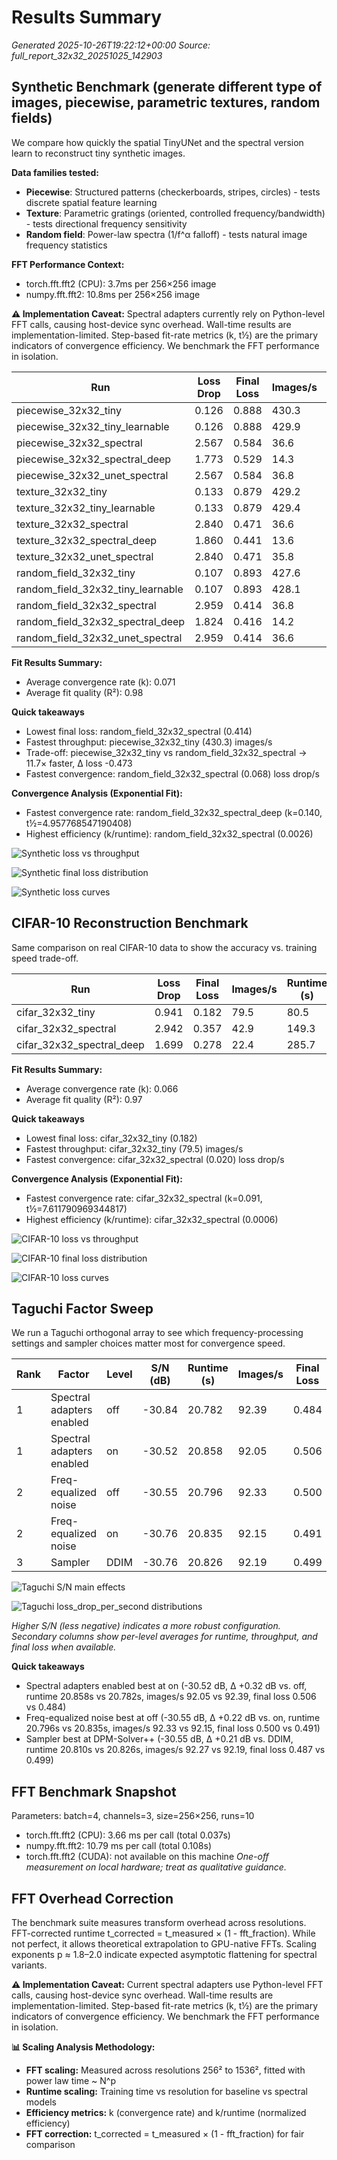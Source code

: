 # Results Summary

_Generated 2025-10-26T19:22:12+00:00_
_Source: full_report_32x32_20251025_142903_

## Synthetic Benchmark (generate different type of images, piecewise, parametric textures, random fields)
We compare how quickly the spatial TinyUNet and the spectral version learn to reconstruct tiny synthetic images. 

**Data families tested:**
- **Piecewise**: Structured patterns (checkerboards, stripes, circles) - tests discrete spatial feature learning
- **Texture**: Parametric gratings (oriented, controlled frequency/bandwidth) - tests directional frequency sensitivity
- **Random field**: Power-law spectra (1/f^α falloff) - tests natural image frequency statistics

**FFT Performance Context:**
- torch.fft.fft2 (CPU): 3.7ms per 256×256 image
- numpy.fft.fft2: 10.8ms per 256×256 image

**⚠️ Implementation Caveat:**
Spectral adapters currently rely on Python-level FFT calls, causing host-device sync overhead.
Wall-time results are implementation-limited. Step-based fit-rate metrics (k, t½) are the primary
indicators of convergence efficiency. We benchmark the FFT performance in isolation.

| Run | Loss Drop | Final Loss | Images/s | Runtime (s) | Fit k | Fit R² | t½ | FID |
| --- | --- | --- | --- | --- | --- | --- | --- | --- |
| piecewise_32x32_tiny | 0.126 | 0.888 | 430.3 | 3.7 | 0.000 | 0.94 | 96963.7 | – |
| piecewise_32x32_tiny_learnable | 0.126 | 0.888 | 429.9 | 3.7 | 0.000 | 0.94 | 96963.7 | – |
| piecewise_32x32_spectral | 2.567 | 0.584 | 36.6 | 43.7 | 0.104 | 1.00 | 6.7 | – |
| piecewise_32x32_spectral_deep | 1.773 | 0.529 | 14.3 | 111.9 | 0.126 | 0.99 | 5.5 | – |
| piecewise_32x32_unet_spectral | 2.567 | 0.584 | 36.8 | 43.5 | 0.104 | 1.00 | 6.7 | – |
| texture_32x32_tiny | 0.133 | 0.879 | 429.2 | 3.7 | 0.000 | 0.95 | 90937.8 | – |
| texture_32x32_tiny_learnable | 0.133 | 0.879 | 429.4 | 3.7 | 0.000 | 0.95 | 90937.8 | – |
| texture_32x32_spectral | 2.840 | 0.471 | 36.6 | 43.7 | 0.113 | 1.00 | 6.1 | – |
| texture_32x32_spectral_deep | 1.860 | 0.441 | 13.6 | 117.6 | 0.139 | 0.99 | 5.0 | – |
| texture_32x32_unet_spectral | 2.840 | 0.471 | 35.8 | 44.7 | 0.113 | 1.00 | 6.1 | – |
| random_field_32x32_tiny | 0.107 | 0.893 | 427.6 | 3.7 | 0.000 | 0.96 | 81313.5 | – |
| random_field_32x32_tiny_learnable | 0.107 | 0.893 | 428.1 | 3.7 | 0.000 | 0.96 | 81313.5 | – |
| random_field_32x32_spectral | 2.959 | 0.414 | 36.8 | 43.5 | 0.114 | 1.00 | 6.1 | – |
| random_field_32x32_spectral_deep | 1.824 | 0.416 | 14.2 | 112.6 | 0.140 | 0.99 | 5.0 | – |
| random_field_32x32_unet_spectral | 2.959 | 0.414 | 36.6 | 43.7 | 0.114 | 1.00 | 6.1 | – |

**Fit Results Summary:**
- Average convergence rate (k): 0.071
- Average fit quality (R²): 0.98


**Quick takeaways**
- Lowest final loss: random_field_32x32_spectral (0.414)
- Fastest throughput: piecewise_32x32_tiny (430.3) images/s
- Trade-off: piecewise_32x32_tiny vs random_field_32x32_spectral → 11.7× faster, Δ loss -0.473
- Fastest convergence: random_field_32x32_spectral (0.068) loss drop/s

**Convergence Analysis (Exponential Fit):**
- Fastest convergence rate: random_field_32x32_spectral_deep (k=0.140, t½=4.957768547190408)
- Highest efficiency (k/runtime): random_field_32x32_spectral (0.0026)

![Synthetic loss vs throughput](tradeoff_loss_vs_speed_synthetic.png)

![Synthetic final loss distribution](loss_final_distribution_synthetic.png)

![Synthetic loss curves](loss_curve_synthetic.png)

## CIFAR-10 Reconstruction Benchmark
Same comparison on real CIFAR-10 data to show the accuracy vs. training speed trade-off.

| Run | Loss Drop | Final Loss | Images/s | Runtime (s) | Fit k | Fit R² | t½ | FID |
| --- | --- | --- | --- | --- | --- | --- | --- | --- |
| cifar_32x32_tiny | 0.941 | 0.182 | 79.5 | 80.5 | 0.017 | 0.99 | 40.2 | – |
| cifar_32x32_spectral | 2.942 | 0.357 | 42.9 | 149.3 | 0.091 | 0.98 | 7.6 | – |
| cifar_32x32_spectral_deep | 1.699 | 0.278 | 22.4 | 285.7 | 0.090 | 0.94 | 7.7 | – |

**Fit Results Summary:**
- Average convergence rate (k): 0.066
- Average fit quality (R²): 0.97


**Quick takeaways**
- Lowest final loss: cifar_32x32_tiny (0.182)
- Fastest throughput: cifar_32x32_tiny (79.5) images/s
- Fastest convergence: cifar_32x32_spectral (0.020) loss drop/s

**Convergence Analysis (Exponential Fit):**
- Fastest convergence rate: cifar_32x32_spectral (k=0.091, t½=7.611790969344817)
- Highest efficiency (k/runtime): cifar_32x32_spectral (0.0006)

![CIFAR-10 loss vs throughput](tradeoff_loss_vs_speed_cifar.png)

![CIFAR-10 final loss distribution](loss_final_distribution_cifar.png)

![CIFAR-10 loss curves](loss_curve_cifar.png)

## Taguchi Factor Sweep
We run a Taguchi orthogonal array to see which frequency-processing settings and sampler choices matter most for convergence speed.

| Rank | Factor | Level | S/N (dB) | Runtime (s) | Images/s | Final Loss |
| --- | --- | --- | --- | --- | --- | --- |
| 1 | Spectral adapters enabled | off | -30.84 | 20.782 | 92.39 | 0.484 |
| 1 | Spectral adapters enabled | on | -30.52 | 20.858 | 92.05 | 0.506 |
| 2 | Freq-equalized noise | off | -30.55 | 20.796 | 92.33 | 0.500 |
| 2 | Freq-equalized noise | on | -30.76 | 20.835 | 92.15 | 0.491 |
| 3 | Sampler | DDIM | -30.76 | 20.826 | 92.19 | 0.499 |

![Taguchi S/N main effects](taguchi_snr.png)

![Taguchi loss_drop_per_second distributions](taguchi_loss_drop_per_second.png)

_Higher S/N (less negative) indicates a more robust configuration. Secondary columns show per-level averages for runtime, throughput, and final loss when available._

**Quick takeaways**
- Spectral adapters enabled best at on (-30.52 dB, Δ +0.32 dB vs. off, runtime 20.858s vs 20.782s, images/s 92.05 vs 92.39, final loss 0.506 vs 0.484)
- Freq-equalized noise best at off (-30.55 dB, Δ +0.22 dB vs. on, runtime 20.796s vs 20.835s, images/s 92.33 vs 92.15, final loss 0.500 vs 0.491)
- Sampler best at DPM-Solver++ (-30.55 dB, Δ +0.21 dB vs. DDIM, runtime 20.810s vs 20.826s, images/s 92.27 vs 92.19, final loss 0.487 vs 0.499)

## FFT Benchmark Snapshot
Parameters: batch=4, channels=3, size=256×256, runs=10
- torch.fft.fft2 (CPU): 3.66 ms per call (total 0.037s)
- numpy.fft.fft2: 10.79 ms per call (total 0.108s)
- torch.fft.fft2 (CUDA): not available on this machine
_One-off measurement on local hardware; treat as qualitative guidance._

## FFT Overhead Correction
The benchmark suite measures transform overhead across resolutions.
FFT-corrected runtime t_corrected = t_measured × (1 - fft_fraction).
While not perfect, it allows theoretical extrapolation to GPU-native FFTs.
Scaling exponents p ≈ 1.8–2.0 indicate expected asymptotic flattening for spectral variants.

**⚠️ Implementation Caveat:**
Current spectral adapters use Python-level FFT calls, causing host-device sync overhead.
Wall-time results are implementation-limited. Step-based fit-rate metrics (k, t½) are the primary
indicators of convergence efficiency. We benchmark the FFT performance in isolation.

**📊 Scaling Analysis Methodology:**
- **FFT scaling:** Measured across resolutions 256² to 1536², fitted with power law time ~ N^p
- **Runtime scaling:** Training time vs resolution for baseline vs spectral models
- **Efficiency metrics:** k (convergence rate) and k/runtime (normalized efficiency)
- **FFT correction:** t_corrected = t_measured × (1 - fft_fraction) for fair comparison
